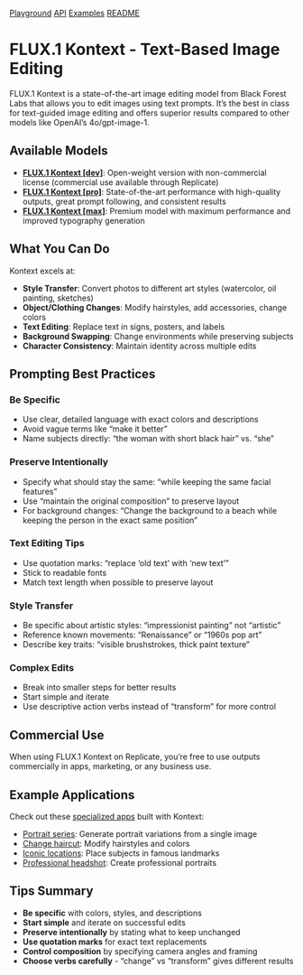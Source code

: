 [Playground](https://replicate.com/black-forest-labs/flux-kontext-pro) [API](https://replicate.com/black-forest-labs/flux-kontext-pro/api) [Examples](https://replicate.com/black-forest-labs/flux-kontext-pro/examples) [README](https://replicate.com/black-forest-labs/flux-kontext-pro/readme)

# FLUX.1 Kontext - Text-Based Image Editing

FLUX.1 Kontext is a state-of-the-art image editing model from Black Forest Labs that allows you to edit images using text prompts. It’s the best in class for text-guided image editing and offers superior results compared to other models like OpenAI’s 4o/gpt-image-1.

## Available Models

- **[FLUX.1 Kontext \[dev\]](https://replicate.com/black-forest-labs/flux-kontext-dev)**: Open-weight version with non-commercial license (commercial use available through Replicate)
- **[FLUX.1 Kontext \[pro\]](https://replicate.com/black-forest-labs/flux-kontext-pro)**: State-of-the-art performance with high-quality outputs, great prompt following, and consistent results
- **[FLUX.1 Kontext \[max\]](https://replicate.com/black-forest-labs/flux-kontext-max)**: Premium model with maximum performance and improved typography generation

## What You Can Do

Kontext excels at:

- **Style Transfer**: Convert photos to different art styles (watercolor, oil painting, sketches)
- **Object/Clothing Changes**: Modify hairstyles, add accessories, change colors
- **Text Editing**: Replace text in signs, posters, and labels
- **Background Swapping**: Change environments while preserving subjects
- **Character Consistency**: Maintain identity across multiple edits

## Prompting Best Practices

### Be Specific

- Use clear, detailed language with exact colors and descriptions
- Avoid vague terms like “make it better”
- Name subjects directly: “the woman with short black hair” vs. “she”

### Preserve Intentionally

- Specify what should stay the same: “while keeping the same facial features”
- Use “maintain the original composition” to preserve layout
- For background changes: “Change the background to a beach while keeping the person in the exact same position”

### Text Editing Tips

- Use quotation marks: “replace ‘old text’ with ‘new text’”
- Stick to readable fonts
- Match text length when possible to preserve layout

### Style Transfer

- Be specific about artistic styles: “impressionist painting” not “artistic”
- Reference known movements: “Renaissance” or “1960s pop art”
- Describe key traits: “visible brushstrokes, thick paint texture”

### Complex Edits

- Break into smaller steps for better results
- Start simple and iterate
- Use descriptive action verbs instead of “transform” for more control

## Commercial Use

When using FLUX.1 Kontext on Replicate, you’re free to use outputs commercially in apps, marketing, or any business use.

## Example Applications

Check out these [specialized apps](https://replicate.com/flux-kontext-apps) built with Kontext:

- [Portrait series](https://replicate.com/flux-kontext-apps/portrait-series): Generate portrait variations from a single image
- [Change haircut](https://replicate.com/flux-kontext-apps/change-haircut): Modify hairstyles and colors
- [Iconic locations](https://replicate.com/flux-kontext-apps/iconic-locations): Place subjects in famous landmarks
- [Professional headshot](https://replicate.com/flux-kontext-apps/professional-headshot): Create professional portraits

## Tips Summary

- **Be specific** with colors, styles, and descriptions
- **Start simple** and iterate on successful edits
- **Preserve intentionally** by stating what to keep unchanged
- **Use quotation marks** for exact text replacements
- **Control composition** by specifying camera angles and framing
- **Choose verbs carefully** \- “change” vs “transform” gives different results